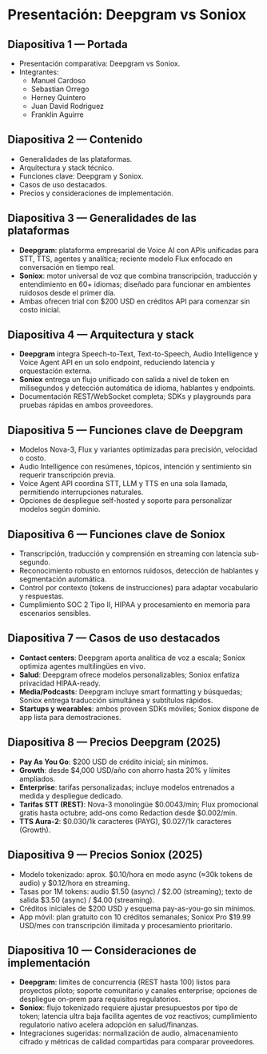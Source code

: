 # Presentación: Deepgram vs Soniox

## Diapositiva 1 — Portada
- Presentación comparativa: Deepgram vs Soniox.
- Integrantes: 
    - Manuel Cardoso
    - Sebastian Orrego
    - Herney Quintero
    - Juan David Rodriguez
    - Franklin Aguirre


## Diapositiva 2 — Contenido
- Generalidades de las plataformas.
- Arquitectura y stack técnico.
- Funciones clave: Deepgram y Soniox.
- Casos de uso destacados.
- Precios y consideraciones de implementación.

## Diapositiva 3 — Generalidades de las plataformas
- **Deepgram**: plataforma empresarial de Voice AI con APIs unificadas para STT, TTS, agentes y analítica; reciente modelo Flux enfocado en conversación en tiempo real.
- **Soniox**: motor universal de voz que combina transcripción, traducción y entendimiento en 60+ idiomas; diseñado para funcionar en ambientes ruidosos desde el primer día.
- Ambas ofrecen trial con $200 USD en créditos API para comenzar sin costo inicial.

## Diapositiva 4 — Arquitectura y stack
- **Deepgram** integra Speech-to-Text, Text-to-Speech, Audio Intelligence y Voice Agent API en un solo endpoint, reduciendo latencia y orquestación externa.
- **Soniox** entrega un flujo unificado con salida a nivel de token en milisegundos y detección automática de idioma, hablantes y endpoints.
- Documentación REST/WebSocket completa; SDKs y playgrounds para pruebas rápidas en ambos proveedores.

## Diapositiva 5 — Funciones clave de Deepgram
- Modelos Nova-3, Flux y variantes optimizadas para precisión, velocidad o costo.
- Audio Intelligence con resúmenes, tópicos, intención y sentimiento sin requerir transcripción previa.
- Voice Agent API coordina STT, LLM y TTS en una sola llamada, permitiendo interrupciones naturales.
- Opciones de despliegue self-hosted y soporte para personalizar modelos según dominio.

## Diapositiva 6 — Funciones clave de Soniox
- Transcripción, traducción y comprensión en streaming con latencia sub-segundo.
- Reconocimiento robusto en entornos ruidosos, detección de hablantes y segmentación automática.
- Control por contexto (tokens de instrucciones) para adaptar vocabulario y respuestas.
- Cumplimiento SOC 2 Tipo II, HIPAA y procesamiento en memoria para escenarios sensibles.

## Diapositiva 7 — Casos de uso destacados
- **Contact centers**: Deepgram aporta analítica de voz a escala; Soniox optimiza agentes multilingües en vivo.
- **Salud**: Deepgram ofrece modelos personalizables; Soniox enfatiza privacidad HIPAA-ready.
- **Media/Podcasts**: Deepgram incluye smart formatting y búsquedas; Soniox entrega traducción simultánea y subtítulos rápidos.
- **Startups y wearables**: ambos proveen SDKs móviles; Soniox dispone de app lista para demostraciones.

## Diapositiva 8 — Precios Deepgram (2025)
- **Pay As You Go**: $200 USD de crédito inicial; sin mínimos.
- **Growth**: desde $4,000 USD/año con ahorro hasta 20% y límites ampliados.
- **Enterprise**: tarifas personalizadas; incluye modelos entrenados a medida y despliegue dedicado.
- **Tarifas STT (REST)**: Nova-3 monolingüe $0.0043/min; Flux promocional gratis hasta octubre; add-ons como Redaction desde $0.002/min.
- **TTS Aura-2**: $0.030/1k caracteres (PAYG), $0.027/1k caracteres (Growth).

## Diapositiva 9 — Precios Soniox (2025)
- Modelo tokenizado: aprox. $0.10/hora en modo async (≈30k tokens de audio) y $0.12/hora en streaming.
- Tasas por 1M tokens: audio $1.50 (async) / $2.00 (streaming); texto de salida $3.50 (async) / $4.00 (streaming).
- Créditos iniciales de $200 USD y esquema pay-as-you-go sin mínimos.
- App móvil: plan gratuito con 10 créditos semanales; Soniox Pro $19.99 USD/mes con transcripción ilimitada y procesamiento prioritario.

## Diapositiva 10 — Consideraciones de implementación
- **Deepgram**: límites de concurrencia (REST hasta 100) listos para proyectos piloto; soporte comunitario y canales enterprise; opciones de despliegue on-prem para requisitos regulatorios.
- **Soniox**: flujo tokenizado requiere ajustar presupuestos por tipo de token; latencia ultra baja facilita agentes de voz reactivos; cumplimiento regulatorio nativo acelera adopción en salud/finanzas.
- Integraciones sugeridas: normalización de audio, almacenamiento cifrado y métricas de calidad compartidas para comparar proveedores.

